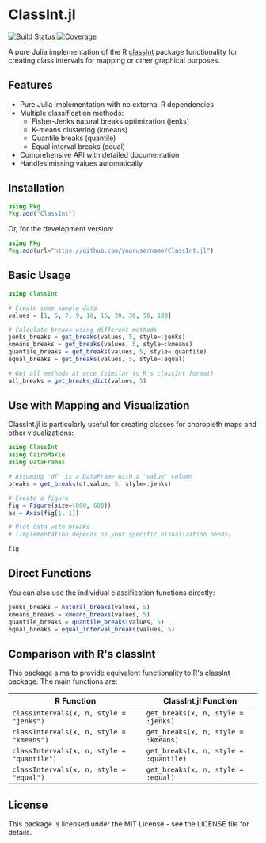 # ClassInt.jl

[![Build Status](https://github.com/yourusername/ClassInt.jl/workflows/CI/badge.svg)](https://github.com/yourusername/ClassInt.jl/actions)
[![Coverage](https://codecov.io/gh/yourusername/ClassInt.jl/branch/main/graph/badge.svg)](https://codecov.io/gh/yourusername/ClassInt.jl)

A pure Julia implementation of the R [classInt](https://cran.r-project.org/web/packages/classInt/index.html) package functionality for creating class intervals for mapping or other graphical purposes.

## Features

- Pure Julia implementation with no external R dependencies
- Multiple classification methods:
  - Fisher-Jenks natural breaks optimization (jenks)
  - K-means clustering (kmeans)
  - Quantile breaks (quantile)
  - Equal interval breaks (equal)
- Comprehensive API with detailed documentation
- Handles missing values automatically

## Installation

```julia
using Pkg
Pkg.add("ClassInt")
```

Or, for the development version:

```julia
using Pkg
Pkg.add(url="https://github.com/yourusername/ClassInt.jl")
```

## Basic Usage

```julia
using ClassInt

# Create some sample data
values = [1, 5, 7, 9, 10, 15, 20, 30, 50, 100]

# Calculate breaks using different methods
jenks_breaks = get_breaks(values, 5, style=:jenks)
kmeans_breaks = get_breaks(values, 5, style=:kmeans)
quantile_breaks = get_breaks(values, 5, style=:quantile)
equal_breaks = get_breaks(values, 5, style=:equal)

# Get all methods at once (similar to R's classInt format)
all_breaks = get_breaks_dict(values, 5)
```

## Use with Mapping and Visualization

ClassInt.jl is particularly useful for creating classes for choropleth maps and other visualizations:

```julia
using ClassInt
using CairoMakie
using DataFrames

# Assuming 'df' is a DataFrame with a 'value' column
breaks = get_breaks(df.value, 5, style=:jenks)

# Create a figure
fig = Figure(size=(800, 600))
ax = Axis(fig[1, 1])

# Plot data with breaks
# (Implementation depends on your specific visualization needs)

fig
```

## Direct Functions

You can also use the individual classification functions directly:

```julia
jenks_breaks = natural_breaks(values, 5)
kmeans_breaks = kmeans_breaks(values, 5)
quantile_breaks = quantile_breaks(values, 5)
equal_breaks = equal_interval_breaks(values, 5)
```

## Comparison with R's classInt

This package aims to provide equivalent functionality to R's classInt package. The main functions are:

| R Function | ClassInt.jl Function |
|------------|----------------------|
| `classIntervals(x, n, style = "jenks")` | `get_breaks(x, n, style = :jenks)` |
| `classIntervals(x, n, style = "kmeans")` | `get_breaks(x, n, style = :kmeans)` |
| `classIntervals(x, n, style = "quantile")` | `get_breaks(x, n, style = :quantile)` |
| `classIntervals(x, n, style = "equal")` | `get_breaks(x, n, style = :equal)` |

## License

This package is licensed under the MIT License - see the LICENSE file for details. 